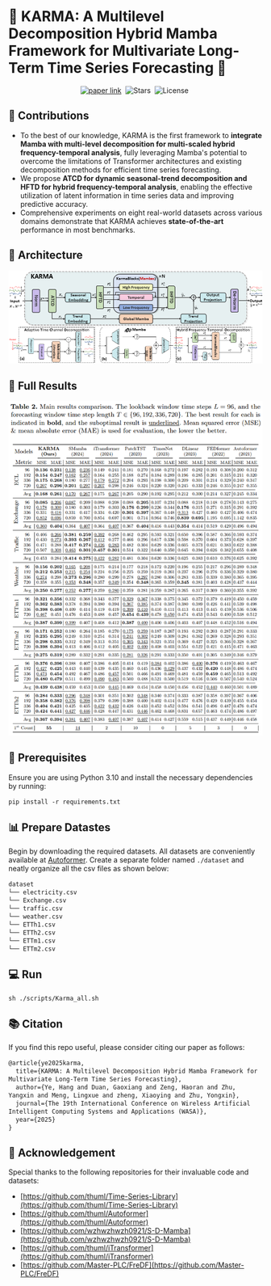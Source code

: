 #  🐍 KARMA: A Multilevel Decomposition Hybrid Mamba Framework for Multivariate Long-Term Time Series Forecasting 🚩
<div align="center">

[![paper link](https://img.shields.io/badge/WASA-7701-EE4353.svg)](https)&nbsp;
![Stars](https://img.shields.io/github/stars/yedadasd/KARMA?logo=github)&nbsp;
![License](https://img.shields.io/badge/license-MIT-blue?logo=book)&nbsp;

</div>

## 🌟 Contributions
* To the best of our knowledge, KARMA is the first framework to **integrate Mamba with multi-level decomposition for multi-scaled hybrid frequency-temporal analysis**, fully leveraging Mamba's potential to overcome the limitations of Transformer architectures and existing decomposition methods for efficient time series forecasting.
* We propose **ATCD for dynamic seasonal-trend decomposition and HFTD for hybrid frequency-temporal analysis**, enabling the effective utilization of latent information in time series data and improving predictive accuracy.
* Comprehensive experiments on eight real-world datasets across various domains demonstrate that KARMA achieves **state-of-the-art** performance in most benchmarks.


## 🧩 Architecture
<div align="center">
  <img src="./pic/Karma.png" alt="exp" width="600">
</div>


## 📑 Full Results
<div align="center">
  <img src="./pic/res.png" alt="exp" width=600">
</div>


## 📡 Prerequisites

Ensure you are using Python 3.10 and install the necessary dependencies by running:

```
pip install -r requirements.txt
```

## 📊 Prepare Datastes

Begin by downloading the required datasets. All datasets are conveniently available at [Autoformer](https://drive.google.com/drive/folders/1ZOYpTUa82_jCcxIdTmyr0LXQfvaM9vIy). Create a separate folder named `./dataset` and neatly organize all the csv files as shown below:
```
dataset
└── electricity.csv
└── Exchange.csv
└── traffic.csv
└── weather.csv
└── ETTh1.csv
└── ETTh2.csv
└── ETTm1.csv
└── ETTm2.csv 
```

## 💻 Run

```shell
sh ./scripts/Karma_all.sh
```

## 📚 Citation
If you find this repo useful, please consider citing our paper as follows:
```
@article{ye2025karma,
  title={KARMA: A Multilevel Decomposition Hybrid Mamba Framework for Multivariate Long-Term Time Series Forecasting},
  author={Ye, Hang and Duan, Gaoxiang and Zeng, Haoran and Zhu, Yangxin and Meng, Lingxue and zheng, Xiaoying and Zhu, Yongxin},
  journal={The 19th International Conference on Wireless Artificial Intelligent Computing Systems and Applications (WASA)},
  year={2025}
}
```

## 🙏 Acknowledgement
Special thanks to the following repositories for their invaluable code and datasets:

- [https://github.com/thuml/Time-Series-Library](https://github.com/thuml/Time-Series-Library)
- [https://github.com/thuml/Autoformer](https://github.com/thuml/Autoformer)
- [https://github.com/wzhwzhwzh0921/S-D-Mamba](https://github.com/wzhwzhwzh0921/S-D-Mamba)
- [https://github.com/thuml/iTransformer](https://github.com/thuml/iTransformer)
- [https://github.com/Master-PLC/FreDF](https://github.com/Master-PLC/FreDF)
